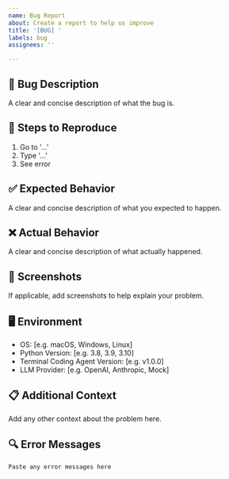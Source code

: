 ```yaml
---
name: Bug Report
about: Create a report to help us improve
title: '[BUG] '
labels: bug
assignees: ''

---
```


## 🐛 Bug Description
A clear and concise description of what the bug is.

## 🔄 Steps to Reproduce
1. Go to '...'
2. Type '...'
3. See error

## ✅ Expected Behavior
A clear and concise description of what you expected to happen.

## ❌ Actual Behavior
A clear and concise description of what actually happened.

## 📸 Screenshots
If applicable, add screenshots to help explain your problem.

## 🖥️ Environment
- OS: [e.g. macOS, Windows, Linux]
- Python Version: [e.g. 3.8, 3.9, 3.10]
- Terminal Coding Agent Version: [e.g. v1.0.0]
- LLM Provider: [e.g. OpenAI, Anthropic, Mock]

## 📋 Additional Context
Add any other context about the problem here.

## 🔍 Error Messages
```
Paste any error messages here
```
